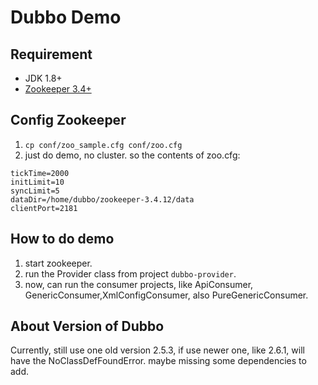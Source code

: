 # Dubbo Demo

## Requirement
- JDK 1.8+
- [Zookeeper 3.4+](http://zookeeper.apache.org/)

## Config Zookeeper

1. `cp conf/zoo_sample.cfg conf/zoo.cfg`
2. just do demo, no cluster. so the contents of zoo.cfg:
```
tickTime=2000
initLimit=10
syncLimit=5
dataDir=/home/dubbo/zookeeper-3.4.12/data
clientPort=2181
```

## How to do demo

1. start zookeeper.
2. run the Provider class from project `dubbo-provider`.
3. now, can run the consumer projects, like ApiConsumer, GenericConsumer,XmlConfigConsumer, also PureGenericConsumer.

## About Version of Dubbo

Currently, still use one old version 2.5.3, if use newer one, like 2.6.1, will have the NoClassDefFoundError. maybe missing some dependencies to add.

